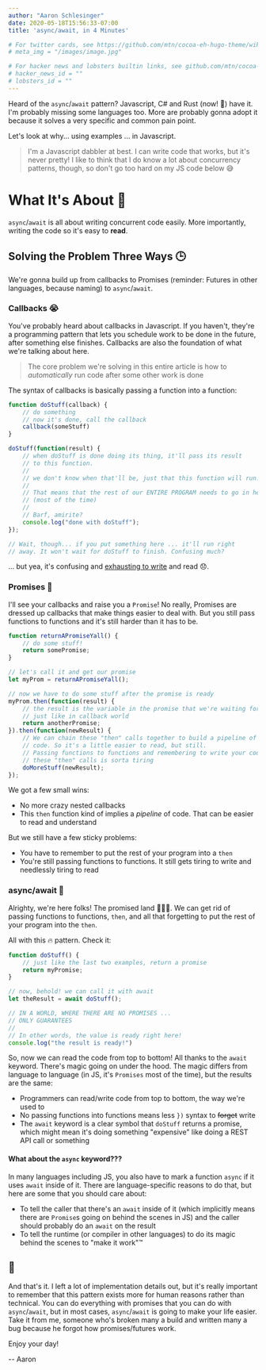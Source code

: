 ```yaml
---
author: "Aaron Schlesinger"
date: 2020-05-18T15:56:33-07:00
title: 'async/await, in 4 Minutes'

# For twitter cards, see https://github.com/mtn/cocoa-eh-hugo-theme/wiki/Twitter-cards
# meta_img = "/images/image.jpg"

# For hacker news and lobsters builtin links, see github.com/mtn/cocoa-eh-hugo-theme/wiki/Social-Links
# hacker_news_id = ""
# lobsters_id = ""
---
```


Heard of the `async`/`await` pattern? Javascript, C# and Rust (now! 🥳) have it. I'm probably missing some languages too. More are probably gonna adopt it because it solves a very specific and common pain point.

Let's look at why... using examples ... in Javascript.

>I'm a Javascript dabbler at best. I can write code that works, but it's never pretty! I like to think that I do know a lot about concurrency patterns, though, so don't go too hard on my JS code below 😅

# What It's About 🤔

`async`/`await` is all about writing concurrent code easily. More importantly, writing the code so it's easy to **read**.

## Solving the Problem Three Ways 🕒

We're gonna build up from callbacks to Promises (reminder: Futures in other languages, because naming) to `async`/`await`.

### Callbacks 😭

You've probably heard about callbacks in Javascript. If you haven't, they're a programming pattern that lets you schedule work to be done in the future, after something else finishes. Callbacks are also the foundation of what we're talking about here.

>The core problem we're solving in this entire article is how to _automatically_ run code after some other work is done

The syntax of callbacks is basically passing a function into a function:

```javascript
function doStuff(callback) {
    // do something
    // now it's done, call the callback
    callback(someStuff)
}

doStuff(function(result) {
    // when doStuff is done doing its thing, it'll pass its result
    // to this function.
    //
    // we don't know when that'll be, just that this function will run.
    //
    // That means that the rest of our ENTIRE PROGRAM needs to go in here
    // (most of the time)
    // 
    // Barf, amirite?
    console.log("done with doStuff");
});

// Wait, though... if you put something here ... it'll run right
// away. It won't wait for doStuff to finish. Confusing much?
```

... but yea, it's confusing and [exhausting to write](http://callbackhell.com/) and read 😞.

### Promises 🙌

I'll see your callbacks and raise you a `Promise`! No really, Promises are dressed up callbacks that make things easier to deal with. But you still pass functions to functions and it's still harder than it has to be.

```javascript
function returnAPromiseYall() {
    // do some stuff!
    return somePromise;
}

// let's call it and get our promise
let myProm = returnAPromiseYall();

// now we have to do some stuff after the promise is ready
myProm.then(function(result) {
    // the result is the variable in the promise that we're waiting for,
    // just like in callback world
    return anotherPromise;
}).then(function(newResult) {
    // We can chain these "then" calls together to build a pipeline of 
    // code. So it's a little easier to read, but still. 
    // Passing functions to functions and remembering to write your code inside
    // these "then" calls is sorta tiring
    doMoreStuff(newResult);
});
```

We got a few small wins:

- No more crazy nested callbacks
- This `then` function kind of implies a _pipeline_ of code. That can be easier to read and understand

But we still have a few sticky problems:

- You have to remember to put the rest of your program into a `then`
- You're still passing functions to functions. It still gets tiring to write and needlessly tiring to read

### async/await 🥇

Alrighty, we're here folks! The promised land 🎉🥳🍤. We can get rid of passing functions to functions, `then`, and all that forgetting to put the rest of your program into the `then`.

All with this 🔥 pattern. Check it:

```javascript
function doStuff() {
    // just like the last two examples, return a promise
    return myPromise;
}

// now, behold! we can call it with await
let theResult = await doStuff();

// IN A WORLD, WHERE THERE ARE NO PROMISES ...
// ONLY GUARANTEES
//
// In other words, the value is ready right here!
console.log("the result is ready!")
```

So, now we can read the code from top to bottom! All thanks to the `await` keyword. There's magic going on under the hood. The magic differs from language to language (in JS, it's `Promises` most of the time), but the results are the same:

- Programmers can read/write code from top to bottom, the way we're used to
- No passing functions into functions means less `})` syntax to ~~forget~~ write
- The `await` keyword is a clear symbol that `doStuff` returns a promise, which might mean it's doing something "expensive" like doing a REST API call or something

#### What about the `async` keyword???

In many languages including JS, you also have to mark a function `async` if it uses `await` inside of it. There are language-specific reasons to do that, but here are some that you should care about:

- To tell the caller that there's an `await` inside of it (which implicitly means there are `Promise`s going on behind the scenes in JS) and the caller should probably do an `await` on the result
- To tell the runtime (or compiler in other languages) to do its magic behind the scenes to "make it work"™

## 🏁

And that's it. I left a lot of implementation details out, but it's really important to remember that this pattern exists more for human reasons rather than technical. You can do everything with promises that you can do with `async`/`await`, but in most cases, `async`/`await` is going to make your life easier. Take it from me, someone who's broken many a build and written many a bug because he forgot how promises/futures work.

Enjoy your day!

-- Aaron
